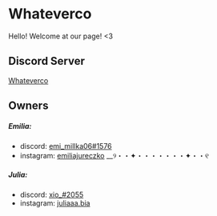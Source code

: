 # Whateverco
Hello! Welcome at our page! <3
## Discord Server
[Whateverco](https://discord.gg/j7nvsEZTn9)
## Owners
##### Emilia:
- discord: [emi_millka06#1576](https://discordapp.com/users/780931400983380008/)
- instagram: [emiliajureczko](https://www.instagram.com/emiliajureczko/)
__୨・・✦・・・・・・・✦・・୧
##### Julia:
- discord: [xio_#2055](https://discordapp.com/users/679063224116707328/)
- instagram: [juliaaa.bia](https://www.instagram.com/juliaaa.bia/)
